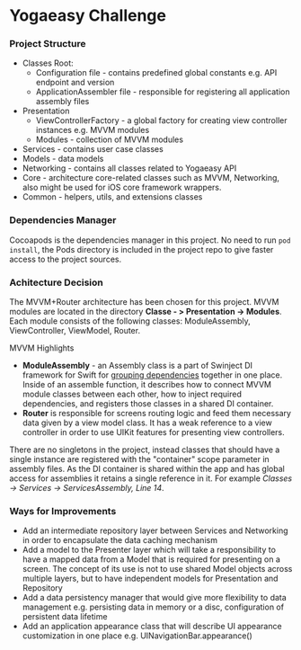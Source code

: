 # Yogaeasy Challenge

### Project Structure

* Classes Root:
    * Configuration file - contains predefined global constants e.g. API endpoint and version
    * ApplicationAssembler file - responsible for registering all application assembly files
* Presentation
    * ViewControllerFactory - a global factory for creating view controller instances e.g. MVVM modules
    * Modules - collection of MVVM modules
* Services - contains user case classes
* Models - data models
* Networking - contains all classes related to Yogaeasy API
* Core - architecture core-related classes such as MVVM, Networking, also might be used for iOS core framework wrappers.
* Common - helpers, utils, and extensions classes

### Dependencies Manager

Cocoapods is the dependencies manager in this project. No need to run `pod install`, the Pods directory is included in the project repo to give faster access to the project sources.

### Achitecture Decision

The MVVM+Router architecture has been chosen for this project. MVVM modules are located in the directory **Classe - > Presentation -> Modules**. Each module consists of the following classes: ModuleAssembly, ViewController, ViewModel, Router.

MVVM Highlights
* **ModuleAssembly** - an Assembly class is a part of Swinject DI framework for Swift for [grouping dependencies](https://github.com/Swinject/Swinject/blob/master/Documentation/Assembler.md) together in one place. Inside of an assemble function, it describes how to connect MVVM module classes between each other, how to inject required dependencies, and registers those classes in a shared DI container.
* **Router** is responsible for screens routing logic and feed them necessary data given by a view model class. It has a weak reference to a view controller in order to use UIKit features for presenting view controllers.

There are no singletons in the project, instead classes that should have a single instance are registered with the "container" scope parameter in assembly files. As the DI container is shared within the app and has global access for assemblies it retains a single reference in it. For example *Classes -> Services -> ServicesAssembly, Line 14*.


### Ways for Improvements

* Add an intermediate repository layer between Services and Networking in order to encapsulate the data caching mechanism
* Add a model to the Presenter layer which will take a responsibility to have a mapped data from a Model that is required for presenting on a screen. The concept of its use is not to use shared Model objects across multiple layers, but to have independent models for Presentation and Repository
* Add a data persistency manager that would give more flexibility to data management e.g. persisting data in memory or a disc, configuration of persistent data lifetime
* Add an application appearance class that will describe UI appearance customization in one place e.g. UINavigationBar.appearance()
